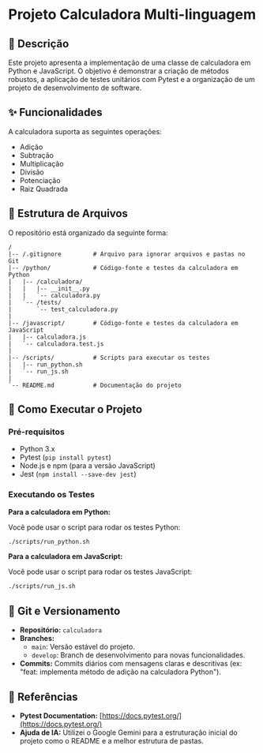 # Projeto Calculadora Multi-linguagem

## 📖 Descrição

Este projeto apresenta a implementação de uma classe de calculadora em Python e JavaScript. O objetivo é demonstrar a criação de métodos robustos, a aplicação de testes unitários com Pytest e a organização de um projeto de desenvolvimento de software.

## ✨ Funcionalidades

A calculadora suporta as seguintes operações:
-   Adição
-   Subtração
-   Multiplicação
-   Divisão
-   Potenciação
-   Raiz Quadrada

## 📂 Estrutura de Arquivos

O repositório está organizado da seguinte forma:

```
/
|-- /.gitignore         # Arquivo para ignorar arquivos e pastas no Git
|-- /python/            # Código-fonte e testes da calculadora em Python
|   |-- /calculadora/
|   |   |-- __init__.py
|   |   `-- calculadora.py
|   `-- /tests/
|       `-- test_calculadora.py
|
|-- /javascript/        # Código-fonte e testes da calculadora em JavaScript
|   |-- calculadora.js
|   `-- calculadora.test.js
|
|-- /scripts/           # Scripts para executar os testes
|   |-- run_python.sh
|   `-- run_js.sh
|
`-- README.md           # Documentação do projeto
```

## 🚀 Como Executar o Projeto

### Pré-requisitos

-   Python 3.x
-   Pytest (`pip install pytest`)
-   Node.js e npm (para a versão JavaScript)
-   Jest (`npm install --save-dev jest`)

### Executando os Testes

**Para a calculadora em Python:**

Você pode usar o script para rodar os testes Python:
```bash
./scripts/run_python.sh
```

**Para a calculadora em JavaScript:**

Você pode usar o script para rodar os testes JavaScript:
```bash
./scripts/run_js.sh
```

## 🤖 Git e Versionamento

-   **Repositório:** `calculadora`
-   **Branches:**
    -   `main`: Versão estável do projeto.
    -   `develop`: Branch de desenvolvimento para novas funcionalidades.
-   **Commits:** Commits diários com mensagens claras e descritivas (ex: "feat: implementa método de adição na calculadora Python").

## 🔗 Referências

-   **Pytest Documentation:** [https://docs.pytest.org/](https://docs.pytest.org/)
-   **Ajuda de IA:** Utilizei o Google Gemini para a estruturação inicial do projeto como o README e a melhor estrutura de pastas.